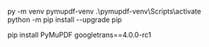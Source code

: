 py -m venv pymupdf-venv
.\pymupdf-venv\Scripts\activate <br>
python -m pip install --upgrade pip

pip install PyMuPDF googletrans==4.0.0-rc1

